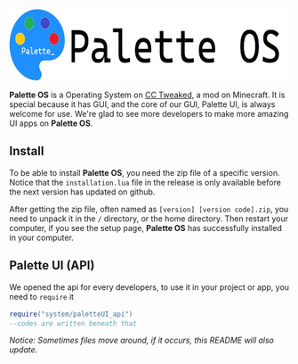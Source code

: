 <picture>
  <source media="(prefers-color-scheme: dark)" srcset="./icon_bright.png">
  <source media="(prefers-color-scheme: light)" srcset="./icon.png">
  <img alt="Palette OS" src="./icon.png" height=128>
</picture>


**Palette OS** is a Operating System on [CC Tweaked](https://github.com/cc-tweaked/CC-Tweaked), a mod on Minecraft.
It is special because it has GUI, and the core of our GUI, Palette UI, is always welcome for use. We're glad to see more developers to make more amazing UI apps on **Palette OS**.

## Install
To be able to install **Palette OS**, you need the zip file of a specific version. 
Notice that the `installation.lua` file in the release is only available before the next version has updated on github.

After getting the zip file, often named as `[version] [version code].zip`, you need to unpack it in the `/` directory, or the home directory. Then restart your computer, if you see the setup page, **Palette OS** has successfully installed in your computer.

## Palette UI (API)
We opened the api for every developers, to use it in your project or app, you need to `require` it

```lua
require("system/paletteUI_api")
--codes are written beneath that
```
*Notice: Sometimes files move around, if it occurs, this README will also update.*
